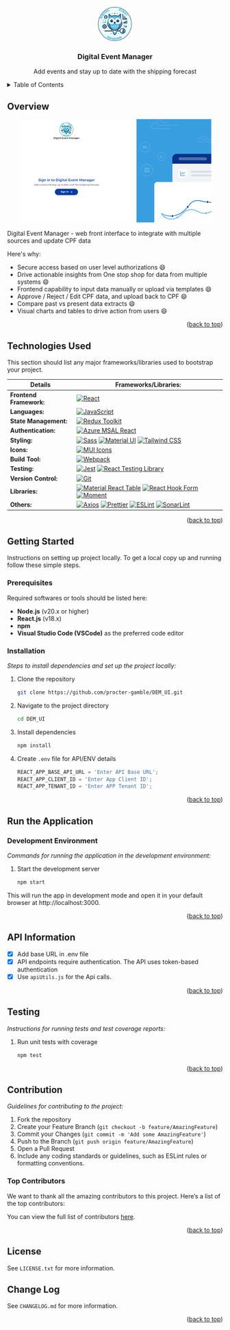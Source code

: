 <!-- Improved compatibility of back to top link -->

<a id="readme-top"></a>

<!-- PROJECT LOGO -->
<div align="center"> 
  <img src="public/logo.svg" alt="Logo" width="80" height="80"> 
  <h3 align="center">Digital Event Manager</h3>

  <p align="center">
    Add events and stay up to date with the shipping forecast   
  </p>
</div>

<!-- TABLE OF CONTENTS -->
<details>
  <summary>Table of Contents</summary>
  <ol>
    <li><a href="#overview">Overview</a> </li>      
    <li><a href="#technologies-used">Technologies Used</a></li>
    <li>
      <a href="#getting-started">Getting Started</a>
      <ul>
        <li><a href="#prerequisites">Prerequisites</a></li>
        <li><a href="#installation">Installation</a></li>
      </ul>
    </li>
    <li><a href="#run-the-application">Run the Application</a></li>
    <li><a href="#api-information">API Information</a></li>
    <li><a href="#testing">Testing </a></li>
    <li><a href="#contribution">Contribution</a></li>
    <li><a href="#license">License</a></li>  
     <li><a href="#change-log">Change Log</a></li> 
  </ol>
</details>

<!-- ABOUT THE PROJECT -->

## Overview

<div align="center">

[![Product Name Screen Shot][product-screenshot]](https://dem.pg.com/)

</div>

Digital Event Manager - web front interface to integrate with multiple sources and update CPF data

Here's why:

- Secure access based on user level authorizations :smile:
- Drive actionable insights from One stop shop for data from multiple systems :smile:
- Frontend capability to input data manually or upload via templates :smile:
- Approve / Reject / Edit CPF data, and upload back to CPF :smile:
- Compare past vs present data extracts :smile:
- Visual charts and tables to drive action from users :smile:

<p align="right">(<a href="#readme-top">back to top</a>)</p>

<!-- Technologies used -->

## Technologies Used

This section should list any major frameworks/libraries used to bootstrap your project.

| **Details**             | **Frameworks/Libraries:**                                                                                                                                               |
| ----------------------- | ----------------------------------------------------------------------------------------------------------------------------------------------------------------------- |
| **Frontend Framework:** | [![React][React.js]][React-url]                                                                                                                                         |
| **Languages:**          | [![JavaScript][JavaScript]][JavaScript-url]                                                                                                                             |
| **State Management:**   | [![Redux Toolkit][Redux Toolkit]][Redux-Toolkit-url]                                                                                                                    |
| **Authentication:**     | [![Azure MSAL React][Azure MSAL React]][Azure-MSAL-React-url]                                                                                                           |
| **Styling:**            | [![Sass][Sass]][Sass-url] [![Material UI][Material UI]][Material-url] [![Tailwind CSS][Tailwind CSS]][Tailwind-url]                                                     |
| **Icons:**              | [![MUI Icons][MUI Icons]][MUI-Icons-url]                                                                                                                                |
| **Build Tool:**         | [![Webpack][Webpack]][Webpack-url]                                                                                                                                      |
| **Testing:**            | [![Jest][Jest]][Jest-url] [![React Testing Library][React Testing Library]][React-Testing-Library-url]                                                                  |
| **Version Control:**    | [![Git][Git]][Git-url]                                                                                                                                                  |
| **Libraries:**          | [![Material React Table][Material React Table]][Material-React-Table-url] [![React Hook Form][React Hook Form]][React-Hook-Form-url] [![Moment][Moment.js]][Moment-url] |
| **Others:**             | [![Axios][Axios]][Axios-url] [![Prettier][Prettier]][Prettier-url] [![ESLint][ESLint]][ESLint-url] [![SonarLint][SonarLint]][SonarLint-url]                             |

<p align="right">(<a href="#readme-top">back to top</a>)</p>

<!-- GETTING STARTED -->

## Getting Started

Instructions on setting up project locally.
To get a local copy up and running follow these simple steps.

### Prerequisites

Required softwares or tools should be listed here:

- **Node.js** (v20.x or higher)
- **React.js** (v18.x)
- **npm**
- **Visual Studio Code (VSCode)** as the preferred code editor

### Installation

_Steps to install dependencies and set up the project locally:_

1. Clone the repository
   ```sh
   git clone https://github.com/procter-gamble/DEM_UI.git
   ```
2. Navigate to the project directory
   ```sh
   cd DEM_UI
   ```
3. Install dependencies
   ```sh
   npm install
   ```
4. Create `.env` file for API/ENV details
   ```js
   REACT_APP_BASE_API_URL = 'Enter API Base URL';
   REACT_APP_CLIENT_ID = 'Enter App Client ID';
   REACT_APP_TENANT_ID = 'Enter APP Tenant ID';
   ```

<p align="right">(<a href="#readme-top">back to top</a>)</p>

<!-- USAGE EXAMPLES -->

## Run the Application

### Development Environment

_Commands for running the application in the development environment:_

1. Start the development server
   ```sh
   npm start
   ```

This will run the app in development mode and open it in your default browser at http://localhost:3000.

<p align="right">(<a href="#readme-top">back to top</a>)</p>

<!-- API Information -->

## API Information

- [x] Add base URL in .env file
- [x] API endpoints require authentication. The API uses token-based authentication
- [x] Use `apiUtils.js` for the Api calls.

<p align="right">(<a href="#readme-top">back to top</a>)</p>

<!-- Testing Information -->

## Testing

_Instructions for running tests and test coverage reports:_

1. Run unit tests with coverage
   ```sh
   npm test
   ```
   <p align="right">(<a href="#readme-top">back to top</a>)</p>

<!-- contribution -->

## Contribution

_Guidelines for contributing to the project:_

1. Fork the repository
2. Create your Feature Branch (`git checkout -b feature/AmazingFeature`)
3. Commit your Changes (`git commit -m 'Add some AmazingFeature'`)
4. Push to the Branch (`git push origin feature/AmazingFeature`)
5. Open a Pull Request
6. Include any coding standards or guidelines, such as ESLint rules or formatting conventions.

### Top Contributors

We want to thank all the amazing contributors to this project. Here’s a list of the top contributors:

You can view the full list of contributors [here](https://github.com/procter-gamble/DEM_UI/graphs/contributors).

<p align="right">(<a href="#readme-top">back to top</a>)</p>

<!-- License -->

## License

See `LICENSE.txt` for more information.

<!-- CHANGE LOG -->

## Change Log

See `CHANGELOG.md` for more information.

<p align="right">(<a href="#readme-top">back to top</a>)</p>

<!-- MARKDOWN LINKS & IMAGES -->

[product-screenshot]: public/screenshot.png
[React.js]: https://img.shields.io/badge/React-20232A?style=for-the-badge&logo=react&logoColor=61DAFB
[React-url]: https://reactjs.org/
[Material UI]: https://img.shields.io/badge/Material--UI-0081CB?style=for-the-badge&logo=mui&logoColor=white
[Material-url]: https://mui.com/material-ui/
[Tailwind CSS]: https://img.shields.io/badge/Tailwind_CSS-06B6D4?style=for-the-badge&logo=tailwindcss&logoColor=white
[Tailwind-url]: https://tailwindcss.com/
[Sass]: https://img.shields.io/badge/Sass-CC6699?style=for-the-badge&logo=sass&logoColor=white
[Sass-url]: https://sass-lang.com/
[Material React Table]: https://img.shields.io/badge/Material--React--Table-0081CB?style=for-the-badge&logo=mui&logoColor=white
[Material-React-Table-url]: https://www.material-react-table.com/
[React Hook Form]: https://img.shields.io/badge/React--Hook--Form-EC5990?style=for-the-badge&logo=reacthookform&logoColor=white
[React-Hook-Form-url]: https://www.react-hook-form.com/
[Moment.js]: https://img.shields.io/badge/Moment.js-FF8300?style=for-the-badge&logo=moment&logoColor=white
[Moment-url]: https://www.npmjs.com/package/moment
[Redux Toolkit]: https://img.shields.io/badge/Redux_Toolkit-764ABC?style=for-the-badge&logo=redux&logoColor=white
[Redux-Toolkit-url]: https://redux-toolkit.js.org/
[JavaScript]: https://img.shields.io/badge/JavaScript-F7DF1E?style=for-the-badge&logo=javascript&logoColor=black
[JavaScript-url]: https://developer.mozilla.org/en-US/docs/Web/JavaScript
[Axios]: https://img.shields.io/badge/Axios-5A29E4?style=for-the-badge&logo=axios&logoColor=white
[Axios-url]: https://www.npmjs.com/package/axios/
[Webpack]: https://img.shields.io/badge/Webpack-8DD6F9?style=for-the-badge&logo=webpack&logoColor=black
[Webpack-url]: https://www.npmjs.com/package/webpack/
[Jest]: https://img.shields.io/badge/Jest-C21325?style=for-the-badge&logo=jest&logoColor=white
[Jest-url]: https://jestjs.io/
[React Testing Library]: https://img.shields.io/badge/React--Testing--Library-E33332?style=for-the-badge&logo=testing-library&logoColor=white
[React-Testing-Library-url]: https://testing-library.com/docs/react-testing-library/intro/
[ESLint]: https://img.shields.io/badge/ESLint-4B32C3?style=for-the-badge&logo=eslint&logoColor=white
[ESLint-url]: https://marketplace.visualstudio.com/items?itemName=dbaeumer.vscode-eslint
[SonarLint]: https://img.shields.io/badge/SonarLint-CB2029?style=for-the-badge&logo=sonarlint&logoColor=white
[SonarLint-url]: https://marketplace.visualstudio.com/items?itemName=SonarSource.SonarLintforVisualStudio2022
[Prettier]: https://img.shields.io/badge/Prettier-F7B93E?style=for-the-badge&logo=prettier&logoColor=white
[Prettier-url]: https://marketplace.visualstudio.com/items?itemName=esbenp.prettier-vscode
[Git]: https://img.shields.io/badge/Git-F05032?style=for-the-badge&logo=git&logoColor=white
[Git-url]: https://git-scm.com/
[MUI Icons]: https://img.shields.io/badge/MUI_Icons-0081CB?style=for-the-badge&logo=mui&logoColor=white
[MUI-Icons-url]: https://mui.com/material-ui/material-icons/
[Azure MSAL React]: https://img.shields.io/badge/Azure_MSAL_React-0078D4?style=for-the-badge&logo=microsoft&logoColor=white
[Azure-MSAL-React-url]: https://www.npmjs.com/package/@azure/msal-react
